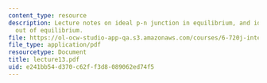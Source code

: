 ```yaml
---
content_type: resource
description: Lecture notes on ideal p-n junction in equilibrium, and ideal p-n junction
  out of equilibrium.
file: https://ol-ocw-studio-app-qa.s3.amazonaws.com/courses/6-720j-integrated-microelectronic-devices-spring-2007/e241bb54d370c62ff3d8089062ed74f5_lecture13.pdf
file_type: application/pdf
resourcetype: Document
title: lecture13.pdf
uid: e241bb54-d370-c62f-f3d8-089062ed74f5
---
```

